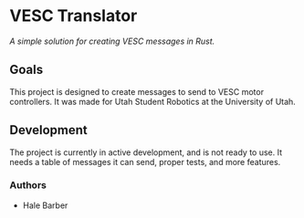 # VESC Translator
*A simple solution for creating VESC messages in Rust.*

## Goals
This project is designed to create messages to send to VESC motor controllers. It was made for Utah Student Robotics at the University of Utah.

## Development
The project is currently in active development, and is not ready to use. It needs a table of messages it can send, proper tests, and more features.

### Authors
* Hale Barber

